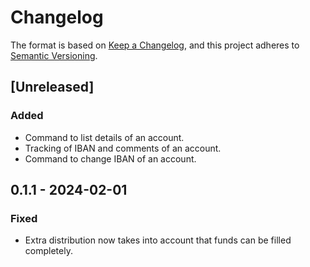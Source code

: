 # Changelog

The format is based on [Keep a Changelog](https://keepachangelog.com/en/1.0.0/),
and this project adheres to [Semantic Versioning](https://semver.org/spec/v2.0.0.html).

## [Unreleased]

### Added

- Command to list details of an account.
- Tracking of IBAN and comments of an account.
- Command to change IBAN of an account.

## 0.1.1 - 2024-02-01

### Fixed

- Extra distribution now takes into account that funds can be filled completely.
